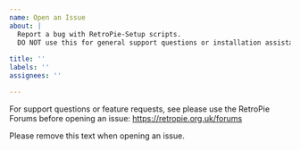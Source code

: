 ```yaml
---
name: Open an Issue
about: |
  Report a bug with RetroPie-Setup scripts.
  DO NOT use this for general support questions or installation assistance @cmitu !
  
title: ''
labels: ''
assignees: ''

---
```

For support questions or feature requests, see please use the RetroPie Forums before opening an issue:
https://retropie.org.uk/forums

Please remove this text when opening an issue.

